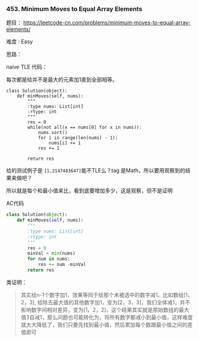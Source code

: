 ### 453. Minimum Moves to Equal Array Elements





题目： 
<https://leetcode-cn.com/problems/minimum-moves-to-equal-array-elements/>



难度 : Easy



思路：

naive TLE 代码：

每次都是给并不是最大的元素加1直到全部相等。

```
class Solution(object):
    def minMoves(self, nums):
        """
        :type nums: List[int]
        :rtype: int
        """
        res = 0
        while(not all(x == nums[0] for x in nums)):
        	nums.sort()
        	for i in range(len(nums) - 1):
        		nums[i] += 1
        	res += 1

        return res
```



给的测试例子是 `[1,2147483647]`能不TLE么？tag 是Math，所以要用观察到的结果来做吧？

所以就是每个和最小值来比，看到底要增加多少，这是观察，但不是证明





AC代码

```python
class Solution(object):
    def minMoves(self, nums):
        """
        :type nums: List[int]
        :rtype: int
        """
        res = 0
        minVal = min(nums)
        for num in nums:
        	res += num -minVal
        return res
```



类证明：



> 其实给n-1个数字加1，效果等同于给那个未被选中的数字减1，比如数组[1，2，3], 给除去最大值的其他数字加1，变为[2，3，3]，我们全体减1，并不影响数字间相对差异，变为[1，2，2]，这个结果其实就是原始数组的最大值3自减1，那么问题也可能转化为，将所有数字都减小到最小值，这样难度就大大降低了，我们只要先找到最小值，然后累加每个数跟最小值之间的差值即可

